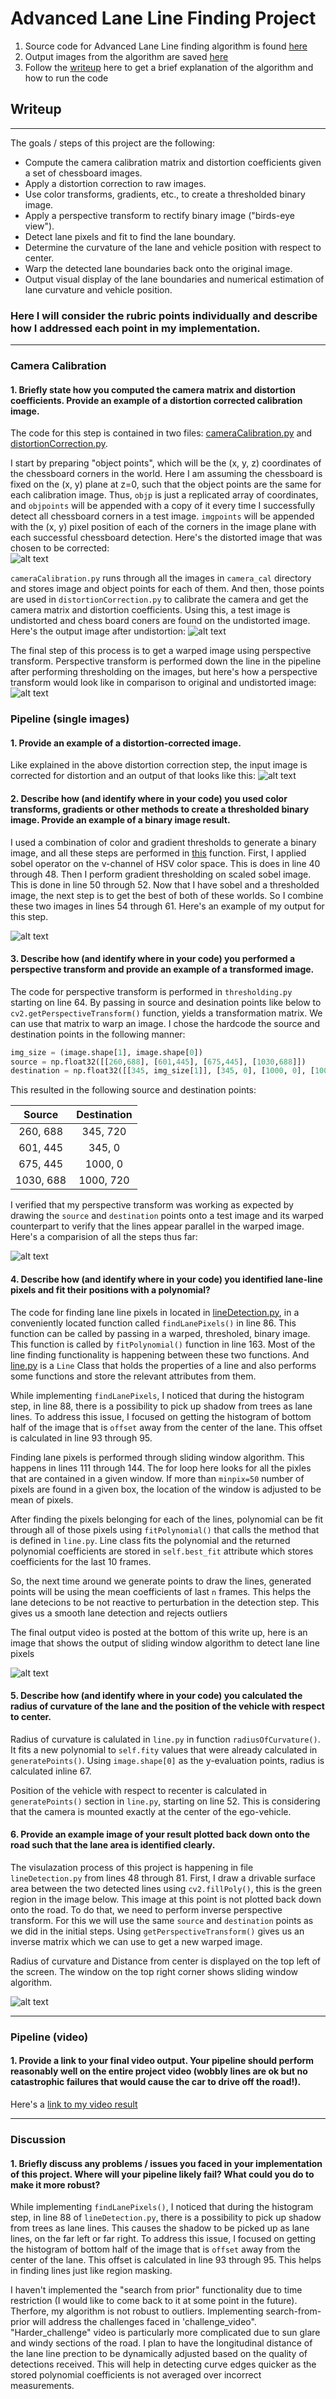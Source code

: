 # Advanced Lane Line Finding Project

1. Source code for Advanced Lane Line finding algorithm is found [here](https://github.com/schandrachary/AutonomousVehicles/tree/advanced_computer_vision/Advanced%20Computer%20Vision/CarND-Advanced-Lane-Lines-master/source)
2. Output images from the algorithm are saved [here](https://github.com/schandrachary/AutonomousVehicles/tree/advanced_computer_vision/Advanced%20Computer%20Vision/CarND-Advanced-Lane-Lines-master/output_images)
3. Follow the [writeup](https://github.com/schandrachary/AutonomousVehicles/blob/advanced_computer_vision/Advanced%20Computer%20Vision/CarND-Advanced-Lane-Lines-master/writeup_advanced_lane_finding.md) here to get a brief explanation of the algorithm and how to run the code

## Writeup

---

The goals / steps of this project are the following:

* Compute the camera calibration matrix and distortion coefficients given a set of chessboard images.
* Apply a distortion correction to raw images.
* Use color transforms, gradients, etc., to create a thresholded binary image.
* Apply a perspective transform to rectify binary image ("birds-eye view").
* Detect lane pixels and fit to find the lane boundary.
* Determine the curvature of the lane and vehicle position with respect to center.
* Warp the detected lane boundaries back onto the original image.
* Output visual display of the lane boundaries and numerical estimation of lane curvature and vehicle position.

[//]: # (Image References)

[image1]: https://github.com/schandrachary/AutonomousVehicles/blob/advanced_computer_vision/Advanced%20Computer%20Vision/CarND-Advanced-Lane-Lines-master/camera_cal/test_image3.jpg "Distorted"
[undist]: https://github.com/schandrachary/AutonomousVehicles/blob/advanced_computer_vision/Advanced%20Computer%20Vision/CarND-Advanced-Lane-Lines-master/camera_cal/test_undist.jpg "Undistorted"
[persp]: https://github.com/schandrachary/AutonomousVehicles/blob/advanced_computer_vision/Advanced%20Computer%20Vision/CarND-Advanced-Lane-Lines-master/camera_cal/undistorted_warped.jpg "PerspTrans"
[distcorr]: https://github.com/schandrachary/AutonomousVehicles/blob/advanced_computer_vision/Advanced%20Computer%20Vision/CarND-Advanced-Lane-Lines-master/output_images/dist_corrected.jpg "distCorrection"
[comparison]: https://github.com/schandrachary/AutonomousVehicles/blob/advanced_computer_vision/Advanced%20Computer%20Vision/CarND-Advanced-Lane-Lines-master/output_images/color_and_gradent_thresolding.jpg "comparison"
[colorGrad]: https://github.com/schandrachary/AutonomousVehicles/blob/advanced_computer_vision/Advanced%20Computer%20Vision/CarND-Advanced-Lane-Lines-master/output_images/color_gradient_thresh.jpg "Thresholdin"
[drivable]: https://github.com/schandrachary/AutonomousVehicles/blob/advanced_computer_vision/Advanced%20Computer%20Vision/CarND-Advanced-Lane-Lines-master/output_images/drivable_area.png "drivable"

[lines]: https://github.com/schandrachary/AutonomousVehicles/blob/advanced_computer_vision/Advanced%20Computer%20Vision/CarND-Advanced-Lane-Lines-master/output_images/linesFound.jpg "Lines"
[image2]: https://github.com/schandrachary/AutonomousVehicles/blob/advanced_computer_vision/Advanced%20Computer%20Vision/CarND-Advanced-Lane-Lines-master/test_images/test1.jpg "Road Transformed"
[image3]: https://github.com/schandrachary/AutonomousVehicles/blob/advanced_computer_vision/Advanced%20Computer%20Vision/CarND-Advanced-Lane-Lines-master/examples/binary_combo_example.jpg "Binary Example"
[image4]: https://github.com/schandrachary/AutonomousVehicles/blob/advanced_computer_vision/Advanced%20Computer%20Vision/CarND-Advanced-Lane-Lines-master/examples/warped_straight_lines.jpg "Warp Example"
[image5]: https://github.com/schandrachary/AutonomousVehicles/blob/advanced_computer_vision/Advanced%20Computer%20Vision/CarND-Advanced-Lane-Lines-master/examples/color_fit_lines.jpg "Fit Visual"
[image6]: https://github.com/schandrachary/AutonomousVehicles/blob/advanced_computer_vision/Advanced%20Computer%20Vision/CarND-Advanced-Lane-Lines-master/examples/example_output.jpg "Output"
[video1]: https://github.com/schandrachary/AutonomousVehicles/blob/advanced_computer_vision/Advanced%20Computer%20Vision/CarND-Advanced-Lane-Lines-master/project_video.mp4 "Video"

### Here I will consider the rubric points individually and describe how I addressed each point in my implementation.  

---
### Camera Calibration

#### 1. Briefly state how you computed the camera matrix and distortion coefficients. Provide an example of a distortion corrected calibration image.

The code for this step is contained in two files: [cameraCalibration.py](https://github.com/schandrachary/AutonomousVehicles/blob/advanced_computer_vision/Advanced%20Computer%20Vision/CarND-Advanced-Lane-Lines-master/source/cameraCalibration.py) and [distortionCorrection.py](https://github.com/schandrachary/AutonomousVehicles/blob/advanced_computer_vision/Advanced%20Computer%20Vision/CarND-Advanced-Lane-Lines-master/source/distortionCorrection.py). 

I start by preparing "object points", which will be the (x, y, z) coordinates of the chessboard corners in the world. Here I am assuming the chessboard is fixed on the (x, y) plane at z=0, such that the object points are the same for each calibration image.  Thus, `objp` is just a replicated array of coordinates, and `objpoints` will be appended with a copy of it every time I successfully detect all chessboard corners in a test image.  `imgpoints` will be appended with the (x, y) pixel position of each of the corners in the image plane with each successful chessboard detection. Here's the distorted image that was chosen to be corrected:  
 ![alt text][image1]
 
`cameraCalibration.py` runs through all the images in `camera_cal` directory and stores image and object points for each of them. And then, those points are used in `distortionCorrection.py` to calibrate the camera and get the camera matrix and distortion coefficients. Using this, a test image is undistorted and chess board coners are found on the undistorted image. Here's the output image after undistortion:
![alt text][undist]

The final step of this process is to get a warped image using perspective transform. Perspective transform is performed down the line in the pipeline after performing thresholding on the images, but here's how a perspective transform would look like in comparison to original and undistorted image:
![alt text][persp]


### Pipeline (single images)

#### 1. Provide an example of a distortion-corrected image.

Like explained in the above distortion correction step, the input image is corrected for distortion and an output of that looks like this:
![alt text][distcorr]

#### 2. Describe how (and identify where in your code) you used color transforms, gradients or other methods to create a thresholded binary image.  Provide an example of a binary image result.

I used a combination of color and gradient thresholds to generate a binary image, and all these steps are performed in [this]((https://github.com/schandrachary/AutonomousVehicles/blob/c3ea8010675b3bb70fb8ca183ece17fbef46c0ec/Advanced%20Computer%20Vision/CarND-Advanced-Lane-Lines-master/source/thresholding.py#L37)) function. First, I applied sobel operator on the v-channel of HSV color space. This is does in line 40 through 48. Then I perform gradient thresholding on scaled sobel image. This is done in line 50 through 52. Now that I have sobel and a thresholded image, the next step is to get the best of both of these worlds. So I combine these two images in lines 54 through 61.  Here's an example of my output for this step.

![alt text][colorGrad]

#### 3. Describe how (and identify where in your code) you performed a perspective transform and provide an example of a transformed image.

The code for perspective transform is performed in `thresholding.py` starting on line 64. By passing in source and desination points like below to `cv2.getPerspectiveTransform()` function, yields a transformation matrix. We can use that matrix to warp an image. I chose the hardcode the source and destination points in the following manner:

```python
img_size = (image.shape[1], image.shape[0])
source = np.float32([[260,688], [601,445], [675,445], [1030,688]])
destination = np.float32([[345, img_size[1]], [345, 0], [1000, 0], [1000, img_size[1]]])
```

This resulted in the following source and destination points:

| Source        | Destination   | 
|:-------------:|:-------------:| 
| 260, 688      | 345, 720      | 
| 601, 445      | 345, 0        |
| 675, 445      | 1000, 0       |
| 1030, 688     | 1000, 720     |

I verified that my perspective transform was working as expected by drawing the `source` and `destination` points onto a test image and its warped counterpart to verify that the lines appear parallel in the warped image. Here's a comparision of all the steps thus far:

![alt text][comparison]

#### 4. Describe how (and identify where in your code) you identified lane-line pixels and fit their positions with a polynomial?
The code for finding lane line pixels in located in [lineDetection.py](https://github.com/schandrachary/AutonomousVehicles/blob/advanced_computer_vision/Advanced%20Computer%20Vision/CarND-Advanced-Lane-Lines-master/source/lineDetection.py), in a conveniently located function called `findLanePixels()` in line 86. This function can be called by passing in a warped, thresholed, binary image. This function is called by `fitPolynomial()` function in line 163. Most of the line finding functionality is happening between these two functions. And [line.py](https://github.com/schandrachary/AutonomousVehicles/blob/advanced_computer_vision/Advanced%20Computer%20Vision/CarND-Advanced-Lane-Lines-master/source/line.py) is a `Line` Class that holds the properties of a line and also performs some functions and store the relevant attributes from them. 

While implementing  `findLanePixels`, I noticed that during the histogram step, in line 88, there is a possibility to pick up shadow from trees as lane lines. To address this issue, I focused on getting the histogram of bottom half of the image that is `offset` away from the center of the lane. This offset is calculated in line 93 through 95.

Finding lane pixels is performed through sliding window algorithm. This happens in lines 111 through 144. The for loop here looks for all the pixles that are contained in a given window. If more than `minpix=50` number of pixels are found in a given box, the location of the window is adjusted to be mean of pixels. 

After finding the pixels belonging for each of the lines, polynomial can be fit through all of those pixels using `fitPolynomial()` that calls the method that is defined in `line.py`. Line class fits the polynomial and the returned polynomial coefficients are stored in `self.best_fit` attribute which stores coefficients for the last 10 frames. 

So, the next time around we generate points to draw the lines, generated points will be using the mean coefficients of last `n` frames. This helps the lane detecions to be not reactive to perturbation in the detection step. This gives us a smooth lane detection and rejects outliers

The final output video is posted at the bottom of this write up, here is an image that shows the output of sliding window algorithm to detect lane line pixels

![alt text][lines]

#### 5. Describe how (and identify where in your code) you calculated the radius of curvature of the lane and the position of the vehicle with respect to center.

Radius of curvature is calulated in `line.py` in function `radiusOfCurvature()`. It fits a new polynomial to `self.fity` values that were already calculated in `generatePoints()`. Using `image.shape[0]` as the y-evaluation points, radius is calculated inline 67. 

Position of the vehicle with respect to recenter is calculated in `generatePoints()` section in `line.py`, starting on line 52. This is considering that the camera is mounted exactly at the center of the ego-vehicle. 

#### 6. Provide an example image of your result plotted back down onto the road such that the lane area is identified clearly.

The visulazation process of this project is happening in file `lineDetection.py` from lines 48 through 81. First, I draw a drivable surface area between the two detected lines using `cv2.fillPoly()`, this is the green region in the image below. This image at this point is not plotted back down onto the road. To do that, we need to perform inverse perspective transform. For this we will use the same `source` and `destination` points as we did in the initial steps. Using `getPerspectiveTransform()` gives us an inverse matrix which we can use to get a new warped image. 

Radius of curvature and Distance from center is displayed on the top left of the screen. The window on the top right corner shows sliding window algorithm.

![alt text][drivable]

---

### Pipeline (video)

#### 1. Provide a link to your final video output.  Your pipeline should perform reasonably well on the entire project video (wobbly lines are ok but no catastrophic failures that would cause the car to drive off the road!).

Here's a [link to my video result](https://github.com/schandrachary/AutonomousVehicles/blob/advanced_computer_vision/Advanced%20Computer%20Vision/CarND-Advanced-Lane-Lines-master/project_video.mp4)

---

### Discussion

#### 1. Briefly discuss any problems / issues you faced in your implementation of this project.  Where will your pipeline likely fail?  What could you do to make it more robust?

While implementing  `findLanePixels()`, I noticed that during the histogram step, in line 88 of `lineDetection.py`, there is a possibility to pick up shadow from trees as lane lines. This causes the shadow to be picked up as lane lines, on the far left or far right. To address this issue, I focused on getting the histogram of bottom half of the image that is `offset` away from the center of the lane. This offset is calculated in line 93 through 95. This helps in finding lines just like region masking. 

I haven't implemented the "search from prior" functionality due to time restriction (I would like to come back to it at some point in the future). Therfore, my algorithm is not robust to outliers. Implementing search-from-prior will address the challenges faced in 'challenge_video". "Harder_challenge" video is particularly more complicated due to sun glare and windy sections of the road. I plan to have the longitudinal distance of the lane line prection to be dynamically adjusted based on the quality of detections received. This will help in detecting curve edges quicker as the stored polynomial coefficients is not averaged over incorrect measurements. 
